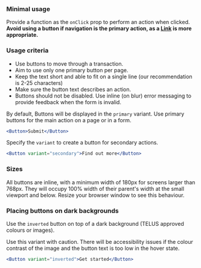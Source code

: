 ### Minimal usage

Provide a function as the `onClick` prop to perform an action when clicked. **Avoid using a button if navigation
is the primary action, as a [Link](#link) is more appropriate.**

### Usage criteria

* Use buttons to move through a transaction.
* Aim to use only one primary button per page.
* Keep the text short and able to fit on a single line (our recommendation is 2-25 characters)
* Make sure the button text describes an action.
* Buttons should not be disabled. Use inline (on blur) error messaging to provide feedback when the form is invalid.

By default, Buttons will be displayed in the `primary` variant. Use primary buttons for the main action on a page or
in a form.

```jsx
<Button>Submit</Button>
```

Specify the `variant` to create a button for secondary actions.

```jsx
<Button variant="secondary">Find out more</Button>
```

### Sizes

All buttons are inline, with a minimum width of 180px for screens larger than 768px. They will occupy 100% width of their
parent's width at the small viewport and below. Resize your browser window to see this behaviour.

### Placing buttons on dark backgrounds

Use the `inverted` button on top of a dark background (TELUS approved colours or images).

Use this variant with caution. There will be accessibility issues if the colour contrast of the image and the button
text is too low in the hover state.

```jsx { "props": { "className": "docs_purple-block" } }
<Button variant="inverted">Get started</Button>
```
